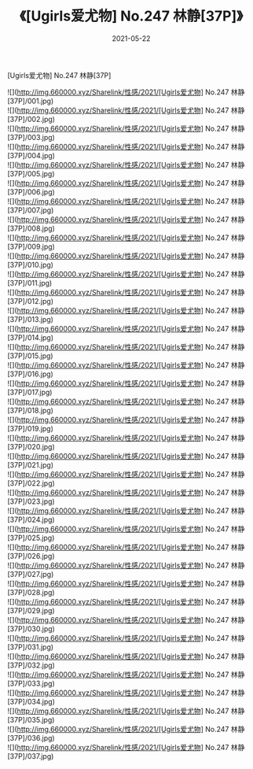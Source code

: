 ﻿---
layout: post
title:  《[Ugirls爱尤物] No.247 林静[37P]》
date:   2021-05-22
img: http://img.660000.xyz/Sharelink/性感/2021/[Ugirls爱尤物] No.247 林静[37P]/000.jpg
categories: [美女, 清纯, 唯美]
---

[Ugirls爱尤物] No.247 林静[37P]

  ![](http://img.660000.xyz/Sharelink/性感/2021/[Ugirls爱尤物] No.247 林静[37P]/001.jpg) <br> ![](http://img.660000.xyz/Sharelink/性感/2021/[Ugirls爱尤物] No.247 林静[37P]/002.jpg) <br> ![](http://img.660000.xyz/Sharelink/性感/2021/[Ugirls爱尤物] No.247 林静[37P]/003.jpg) <br> ![](http://img.660000.xyz/Sharelink/性感/2021/[Ugirls爱尤物] No.247 林静[37P]/004.jpg) <br> ![](http://img.660000.xyz/Sharelink/性感/2021/[Ugirls爱尤物] No.247 林静[37P]/005.jpg) <br> ![](http://img.660000.xyz/Sharelink/性感/2021/[Ugirls爱尤物] No.247 林静[37P]/006.jpg) <br> ![](http://img.660000.xyz/Sharelink/性感/2021/[Ugirls爱尤物] No.247 林静[37P]/007.jpg) <br> ![](http://img.660000.xyz/Sharelink/性感/2021/[Ugirls爱尤物] No.247 林静[37P]/008.jpg) <br> ![](http://img.660000.xyz/Sharelink/性感/2021/[Ugirls爱尤物] No.247 林静[37P]/009.jpg) <br> ![](http://img.660000.xyz/Sharelink/性感/2021/[Ugirls爱尤物] No.247 林静[37P]/010.jpg) <br> ![](http://img.660000.xyz/Sharelink/性感/2021/[Ugirls爱尤物] No.247 林静[37P]/011.jpg) <br> ![](http://img.660000.xyz/Sharelink/性感/2021/[Ugirls爱尤物] No.247 林静[37P]/012.jpg) <br> ![](http://img.660000.xyz/Sharelink/性感/2021/[Ugirls爱尤物] No.247 林静[37P]/013.jpg) <br> ![](http://img.660000.xyz/Sharelink/性感/2021/[Ugirls爱尤物] No.247 林静[37P]/014.jpg) <br> ![](http://img.660000.xyz/Sharelink/性感/2021/[Ugirls爱尤物] No.247 林静[37P]/015.jpg) <br> ![](http://img.660000.xyz/Sharelink/性感/2021/[Ugirls爱尤物] No.247 林静[37P]/016.jpg) <br> ![](http://img.660000.xyz/Sharelink/性感/2021/[Ugirls爱尤物] No.247 林静[37P]/017.jpg) <br> ![](http://img.660000.xyz/Sharelink/性感/2021/[Ugirls爱尤物] No.247 林静[37P]/018.jpg) <br> ![](http://img.660000.xyz/Sharelink/性感/2021/[Ugirls爱尤物] No.247 林静[37P]/019.jpg) <br> ![](http://img.660000.xyz/Sharelink/性感/2021/[Ugirls爱尤物] No.247 林静[37P]/020.jpg) <br> ![](http://img.660000.xyz/Sharelink/性感/2021/[Ugirls爱尤物] No.247 林静[37P]/021.jpg) <br> ![](http://img.660000.xyz/Sharelink/性感/2021/[Ugirls爱尤物] No.247 林静[37P]/022.jpg) <br> ![](http://img.660000.xyz/Sharelink/性感/2021/[Ugirls爱尤物] No.247 林静[37P]/023.jpg) <br> ![](http://img.660000.xyz/Sharelink/性感/2021/[Ugirls爱尤物] No.247 林静[37P]/024.jpg) <br> ![](http://img.660000.xyz/Sharelink/性感/2021/[Ugirls爱尤物] No.247 林静[37P]/025.jpg) <br> ![](http://img.660000.xyz/Sharelink/性感/2021/[Ugirls爱尤物] No.247 林静[37P]/026.jpg) <br> ![](http://img.660000.xyz/Sharelink/性感/2021/[Ugirls爱尤物] No.247 林静[37P]/027.jpg) <br> ![](http://img.660000.xyz/Sharelink/性感/2021/[Ugirls爱尤物] No.247 林静[37P]/028.jpg) <br> ![](http://img.660000.xyz/Sharelink/性感/2021/[Ugirls爱尤物] No.247 林静[37P]/029.jpg) <br> ![](http://img.660000.xyz/Sharelink/性感/2021/[Ugirls爱尤物] No.247 林静[37P]/030.jpg) <br> ![](http://img.660000.xyz/Sharelink/性感/2021/[Ugirls爱尤物] No.247 林静[37P]/031.jpg) <br> ![](http://img.660000.xyz/Sharelink/性感/2021/[Ugirls爱尤物] No.247 林静[37P]/032.jpg) <br> ![](http://img.660000.xyz/Sharelink/性感/2021/[Ugirls爱尤物] No.247 林静[37P]/033.jpg) <br> ![](http://img.660000.xyz/Sharelink/性感/2021/[Ugirls爱尤物] No.247 林静[37P]/034.jpg) <br> ![](http://img.660000.xyz/Sharelink/性感/2021/[Ugirls爱尤物] No.247 林静[37P]/035.jpg) <br> ![](http://img.660000.xyz/Sharelink/性感/2021/[Ugirls爱尤物] No.247 林静[37P]/036.jpg) <br> ![](http://img.660000.xyz/Sharelink/性感/2021/[Ugirls爱尤物] No.247 林静[37P]/037.jpg) <br>